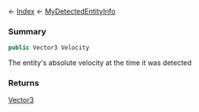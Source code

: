 ← [Index](Api-Index) ← [MyDetectedEntityInfo](Sandbox.ModAPI.Ingame.MyDetectedEntityInfo)

### Summary

```csharp
public Vector3 Velocity
```

The entity's absolute velocity at the time it was detected

### Returns

[Vector3](VRageMath.Vector3)

